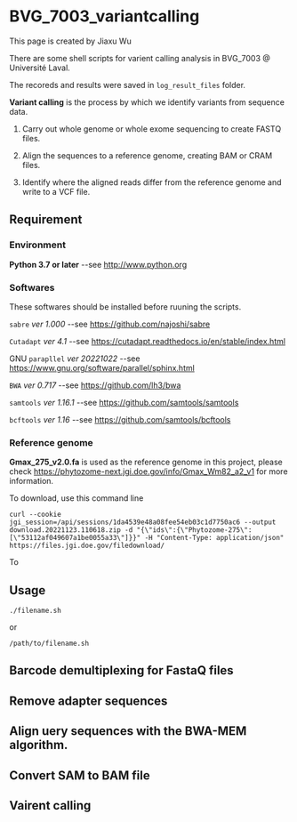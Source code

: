 # BVG_7003_variantcalling

This page is created by Jiaxu Wu

There are some shell scripts for varient calling analysis in BVG_7003 @ Université Laval.

The recoreds and results were saved in `log_result_files` folder.

**Variant calling** is the process by which we identify variants from sequence data.

1. Carry out whole genome or whole exome sequencing to create FASTQ files.

2. Align the sequences to a reference genome, creating BAM or CRAM files.

3. Identify where the aligned reads differ from the reference genome and write to a VCF file.

## Requirement

### Environment

**Python 3.7 or later** --see http://www.python.org

### Softwares

These softwares should be installed before ruuning the scripts.

`sabre` _ver 1.000_ --see https://github.com/najoshi/sabre

`Cutadapt` _ver 4.1_ --see https://cutadapt.readthedocs.io/en/stable/index.html

GNU `parapllel` _ver 20221022_ --see https://www.gnu.org/software/parallel/sphinx.html

`BWA` _ver 0.717_ --see https://github.com/lh3/bwa

`samtools` _ver 1.16.1_ --see https://github.com/samtools/samtools

`bcftools` _ver 1.16_ --see https://github.com/samtools/bcftools

### Reference genome

**Gmax_275_v2.0.fa** is used as the reference genome in this project, please check https://phytozome-next.jgi.doe.gov/info/Gmax_Wm82_a2_v1 for more information.

To download, use this command line 
    
    curl --cookie jgi_session=/api/sessions/1da4539e48a08fee54eb03c1d7750ac6 --output download.20221123.110618.zip -d "{\"ids\":{\"Phytozome-275\":[\"53112af049607a1be0055a33\"]}}" -H "Content-Type: application/json" https://files.jgi.doe.gov/filedownload/
    
To 

## Usage

    ./filename.sh
    
or

    /path/to/filename.sh

## Barcode demultiplexing for FastaQ files



## Remove adapter sequences

## Align uery sequences with the BWA-MEM algorithm.

## Convert SAM to BAM file

## Vairent calling
